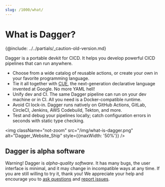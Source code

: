 ```yaml
---
slug: /1000/what/
---
```


# What is Dagger?

{@include: ../../partials/_caution-old-version.md}

Dagger is a portable devkit for CICD. It helps you develop powerful CICD pipelines that can run anywhere.

- Choose from a wide catalog of reusable actions, or create your own in your favorite programming language.
- Tie it all together with [CUE](https://cuelang.org), the next-generation declarative language invented at Google. No more YAML hell!
- Unify dev and CI. The same Dagger pipeline can run on your dev machine or in CI. All you need is a Docker-compatible runtime.
- Avoid CI lock-in. Dagger runs natively on GitHub Actions, GitLab, CircleCI, Jenkins, AWS Codebuild, Tekton, and more.
- Test and debug your pipelines locally; catch configuration errors in seconds with static type checking.

<img className="not-zoom" src="/img/what-is-dagger.png" alt="Dagger_Website_Ship" style={{maxWidth: '50%'}} />

## Dagger is alpha software

Warning! Dagger is _alpha-quality software_. It has many bugs, the user interface is minimal, and it may change in incompatible ways at any time. If you are still
willing to try it, thank you! We appreciate your help and encourage you to [ask
questions](https://github.com/dagger/dagger/discussions) and [report issues](https://github.com/dagger/dagger/issues).
